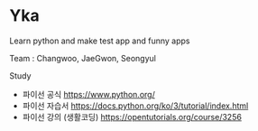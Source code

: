 # Yka
Learn python and make test app and funny apps

Team : Changwoo, JaeGwon, Seongyul

Study 
- 파이선 공식 https://www.python.org/
- 파이선 자습서 https://docs.python.org/ko/3/tutorial/index.html
- 파이선 강의 (생활코딩) https://opentutorials.org/course/3256
